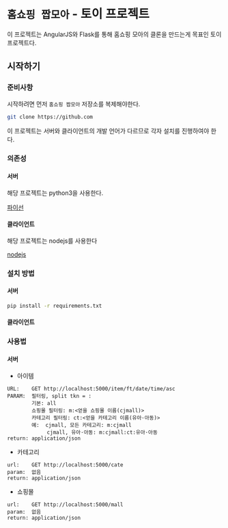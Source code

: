 # `홈쇼핑 짭모아` - 토이 프로젝트

이 프로젝트는 AngularJS와 Flask를 통해 홈쇼핑 모아의 클론을 만드는게 목표인 토이 프로젝트다.


## 시작하기

### 준비사항

시작하려면 먼저 `홈쇼핑 짭모아` 저장소를 복제해야한다.

```bash
git clone https://github.com
```

이 프로젝트는 서버와 클라이언트의 개발 언어가 다르므로 각자 설치를 진행하여야 한다. 


### 의존성

#### 서버

해당 프로젝트는 python3을 사용한다.

[파이선](https://www.python.org/downloads/)


#### 클라이언트

해당 프로젝트는 nodejs를 사용한다

[nodejs](https://nodejs.org/ko/)
 

### 설치 방법

#### 서버

```bash
pip install -r requirements.txt
```


#### 클라이언트


### 사용법

#### 서버

 * 아이템
```
URL:    GET http://localhost:5000/item/ft/date/time/asc
PARAM:  필터링, split tkn = :
        기본: all
        쇼핑몰 필터링: m:<얻을 쇼핑몰 이름(cjmall)>
        카테고리 필터링: ct:<얻을 카테고리 이름(유아·아동)>
        예:  cjmall, 모든 카테고리: m:cjmall
             cjmall, 유아·아동: m:cjmall:ct:유아·아동
return: application/json
```    
 * 카테고리
```
url:    GET http://localhost:5000/cate
param:  없음
return: application/json
```
 * 쇼핑몰
```
url:    GET http://localhost:5000/mall
param:  없음
return: application/json
```